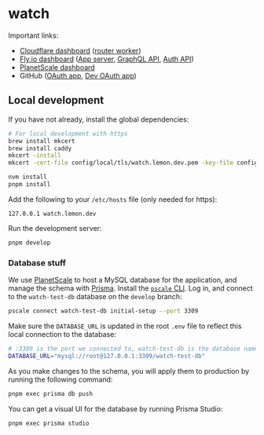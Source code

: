 # watch

Important links:

- [Cloudflare dashboard](https://dash.cloudflare.com/9bfdb755def60e50760e33036c6f1624/watch-cloudflare-test.com/workers) ([router worker](https://dash.cloudflare.com/9bfdb755def60e50760e33036c6f1624/workers/services/view/watch-test-worker/production))
- [Fly.io dashboard](https://fly.io/apps/watch-test-app) ([App server](https://fly.io/apps/watch-test-app), [GraphQL API](https://fly.io/apps/watch-graphql-api), [Auth API](https://fly.io/apps/watch-internal-auth))
- [PlanetScale dashboard](https://app.planetscale.com/chris-sauve/watch-test-db)
- GitHub ([OAuth app](https://github.com/settings/applications/1515174), [Dev OAuth app](https://github.com/settings/applications/1609696))

## Local development

If you have not already, install the global dependencies:

```sh
# For local development with https
brew install mkcert
brew install caddy
mkcert -install
mkcert -cert-file config/local/tls/watch.lemon.dev.pem -key-file config/local/tls/watch.lemon.dev-key.pem "watch.lemon.dev"

nvm install
pnpm install
```

Add the following to your `/etc/hosts` file (only needed for https):

```
127.0.0.1 watch.lemon.dev
```

Run the development server:

```sh
pnpm develop
```

### Database stuff

We use [PlanetScale](https://planetscale.com) to host a MySQL database for the application, and manage the schema with [Prisma](https://www.prisma.io). Install the [`pscale` CLI](https://docs.planetscale.com/concepts/planetscale-environment-setup). Log in, and connect to the `watch-test-db` database on the `develop` branch:

```sh
pscale connect watch-test-db initial-setup --port 3309
```

Make sure the `DATABASE_URL` is updated in the root `.env` file to reflect this local connection to the database:

```sh
# :3309 is the port we connected to, watch-test-db is the database name
DATABASE_URL="mysql://root@127.0.0.1:3309/watch-test-db"
```

As you make changes to the schema, you will apply them to production by running the following command:

```sh
pnpm exec prisma db push
```

You can get a visual UI for the database by running Prisma Studio:

```sh
pnpm exec prisma studio
```

